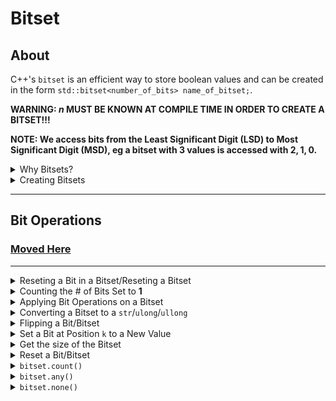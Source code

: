 # Bitset

## About

C++'s `bitset` is an efficient way to store boolean values and can be created in the form `std::bitset<number_of_bits> name_of_bitset;`.

**WARNING: $n$ MUST BE KNOWN AT COMPILE TIME IN ORDER TO CREATE A BITSET!!!**

**NOTE: We access bits from the Least Significant Digit (LSD) to Most Significant Digit (MSD), eg a bitset with $3$ values is accessed with $2, 1, 0$.**

<details>
  <summary>Why Bitsets?</summary>

If we were to store $n$ boolean values, we could do it with a vector or an array:

```cpp
bool arr[n];
vector<bool> arr(n);
```

Unfortunately, storing $n$ booleans in a vector/array takes up $n$ bytes, as for each $arr[i]$ for an index $i$, it takes up $1$ byte per element in the memory. Let's take a look at bitsets, which consume $1$ bit per element in the memory:

```cpp
bitset<16> bits;
```

This is **way more space efficient**. A bitset uses $\lceil \frac{n}{8} \rceil$ bytes to store $n$ boolean values.

</details>

<details>
  <summary>Creating Bitsets</summary>

A major drawback of C++'s `bitset` is that $n$ **MUST BE KNOWN DURING COMPILE TIME**. Running the following piece of code fails, while the other works:

```cpp
// This fails:
int n;
cin >> n;

bitset<n> my_bitset;

// This works:
#define n 16
bitset<n> my_bitset;

// This also works:
bitset<16> my_bitset;
```

</details>

---

## Bit Operations

### [Moved Here](https://github.com/aaronhma/algorithms/blob/master/math/bit-manipulation.md#from=bitset)

---

<details>
  <summary>Reseting a Bit in a Bitset/Reseting a Bitset</summary>

We can reset a bit at the bitset at position $k$ (or the entire bitset) using the following format:

```cpp
// change what is at index 1 from the LSD (least significant digit) to 0
cout << bit.reset(1) << "\n";

// change the entire bitset to 0
cout << bit.reset() << "\n";
```

</details>

<details>
  <summary>Counting the # of Bits Set to <b>1</b></summary>

```cpp
std::bitset<10> s;
s[1] = 1;
s[3] = 1;
s[4] = 1;
s[7] = 1;
std::cout << s[4] << "\n"; // 1
std::cout << s[5] << "\n"; // 0

// The count function returns the # of 1 bits in the bitset
std::cout << s.count() << "\n"; // 4
```

</details>

<details>
  <summary>Applying Bit Operations on a Bitset</summary>

Bit operations can be directly applied on bitsets:

```cpp
bitset<10> a, b;
// ...
bitset<10> c = a&b;
bitset<10> d = a|b;
bitset<10> e = a^b;
```

</details>

<details>
  <summary>Converting a Bitset to a <code>str</code>/<code>ulong</code>/<code>ullong</code></summary>

Assume that we have a bitset `std::bitset<8> b(42)`:

-   <details>
      <summary>Converting to a string</summary>

    ```cpp
    std::cout << b.to_string() << "\n";  // 00101010
    std::cout << b.to_string('*') << "\n"; // **1*1*1*
    std::cout << b.to_string('O', 'X') << "\n"; // OOXOXOXO
    ```

    </details>

    <details>
      <summary>Converting to a unsigned long</summary>

    ```cpp
    cout << b.to_ulong() << "\n"; // 42
    ```

    </details>

    <details>
      <summary>Converting to a unsigned long long</summary>

    ```cpp
    cout << b.to_ullong() << "\n"; // 42
    ```

    </details>

</details>

<details>
  <summary>Flipping a Bit/Bitset</summary>

-   <details>
      <summary>Flipping a Bit</summary>

    Assume that we have a bitset:

    ```cpp
    bitset<2> b("01");
    ```

    We can change the bitset to $11$ using `bitset.flip(1)`:

    ```cpp
    b.flip(1); // Flip 0 -> 1 at index 1 (as we go from LSD -> MSD)
    ```

    </details>

  <details>
    <summary>Flipping a Bitset</summary>

Assume that we have a bitset:

```cpp
bitset<2> b("01");
```

We can change the bitset to $10$ using `bitset.flip()`:

```cpp
b.flip(); // Flip entire bitset
```

  </details>
</details>

<details>
<summary>Set a Bit at Position <code>k</code> to a New Value</summary>

We can change our bitset at position $k$ ($0 \leq k < n$) to $0$/$1$.

```cpp
bitset.set(2, 1); // Set bit at position 2 to 1
```

</details>

<details>
<summary>Get the size of the Bitset</summary>

We can get the size of our bitset through the `size()` method.

```cpp
#define N 16

bitset<N> B;
cout << B.size() << "\n"; // This is equal to N
```

</details>

<details>
<summary>Reset a Bit/Bitset</summary>

We can reset a bitset using the `reset` method.

```cpp
bitset.reset(); // reset entire bitset to 0
bitset.reset(1); // reset bit at position 1 to 0 - this is bitset.set(1, 0);
```

</details>

<details>
  <summary><code>bitset.count()</code></summary>

`bitset.count()`: # of bits set to $1$

</details>

<details>
  <summary><code>bitset.any()</code></summary>

`bitset.any()`: $true$ if at least $1$ bit set to $1$, otherwise $false$ (This operation is like $arr.empty()$)

</details>

<details>
  <summary><code>bitset.none()</code></summary>

`bitset.none()`: $true$ if all bits are set to $0$

</details>
